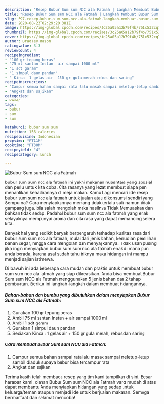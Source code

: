 ```yaml
---
description: "Resep Bubur Sum sum NCC ala Fatmah | Langkah Membuat Bubur Sum sum NCC ala Fatmah Yang Sedap"
title: "Resep Bubur Sum sum NCC ala Fatmah | Langkah Membuat Bubur Sum sum NCC ala Fatmah Yang Sedap"
slug: 597-resep-bubur-sum-sum-ncc-ala-fatmah-langkah-membuat-bubur-sum-sum-ncc-ala-fatmah-yang-sedap
date: 2020-08-23T02:29:20.381Z
image: https://img-global.cpcdn.com/recipes/3c25a05a12b79f4b/751x532cq70/bubur-sum-sum-ncc-ala-fatmah-foto-resep-utama.jpg
thumbnail: https://img-global.cpcdn.com/recipes/3c25a05a12b79f4b/751x532cq70/bubur-sum-sum-ncc-ala-fatmah-foto-resep-utama.jpg
cover: https://img-global.cpcdn.com/recipes/3c25a05a12b79f4b/751x532cq70/bubur-sum-sum-ncc-ala-fatmah-foto-resep-utama.jpg
author: Bradley Mason
ratingvalue: 3.3
reviewcount: 4
recipeingredient:
- "100 gr tepung beras"
- "75 ml santan Instan  air sampai 1000 ml"
- "1 sdt garam"
- "1 simpul daun pandan"
- " Kinca  1 gelas air  150 gr gula merah rebus dan saring"
recipeinstructions:
- "Campur semua bahan sampai rata lalu masak sampai meletup-letup sambil diaduk supaya bubur bisa tercampur rata"
- "Angkat dan sajikan"
categories:
- Resep
tags:
- bubur
- sum
- sum

katakunci: bubur sum sum 
nutrition: 156 calories
recipecuisine: Indonesian
preptime: "PT11M"
cooktime: "PT30M"
recipeyield: "4"
recipecategory: Lunch

---
```



![Bubur Sum sum NCC ala Fatmah](https://img-global.cpcdn.com/recipes/3c25a05a12b79f4b/751x532cq70/bubur-sum-sum-ncc-ala-fatmah-foto-resep-utama.jpg)


bubur sum sum ncc ala fatmah ini yakni makanan nusantara yang spesial dan perlu untuk kita coba. Cita rasanya yang lezat membuat siapa pun menantikan kehadirannya di meja makan.
Kamu Lagi mencari ide resep bubur sum sum ncc ala fatmah untuk jualan atau dikonsumsi sendiri yang Sempurna? Cara menyiapkannya memang tidak terlalu sulit namun tidak gampang juga. bila salah mengolah maka hasilnya Tidak Memuaskan dan bahkan tidak sedap. Padahal bubur sum sum ncc ala fatmah yang enak selayaknya mempunyai aroma dan cita rasa yang dapat memancing selera kita.

Banyak hal yang sedikit banyak berpengaruh terhadap kualitas rasa dari bubur sum sum ncc ala fatmah, mulai dari jenis bahan, kemudian pemilihan bahan segar, hingga cara mengolah dan menyajikannya. Tidak usah pusing jika ingin menyiapkan bubur sum sum ncc ala fatmah enak di mana pun anda berada, karena asal sudah tahu triknya maka hidangan ini mampu menjadi sajian istimewa.




Di bawah ini ada beberapa cara mudah dan praktis untuk membuat bubur sum sum ncc ala fatmah yang siap dikreasikan. Anda bisa membuat Bubur Sum sum NCC ala Fatmah menggunakan 5 jenis bahan dan 2 tahap pembuatan. Berikut ini langkah-langkah dalam membuat hidangannya.

<!--inarticleads1-->

##### Bahan-bahan dan bumbu yang dibutuhkan dalam menyiapkan Bubur Sum sum NCC ala Fatmah:

1. Gunakan 100 gr tepung beras
1. Ambil 75 ml santan Instan + air sampai 1000 ml
1. Ambil 1 sdt garam
1. Gunakan 1 simpul daun pandan
1. Sediakan  Kinca : 1 gelas air + 150 gr gula merah, rebus dan saring




<!--inarticleads2-->

##### Cara membuat Bubur Sum sum NCC ala Fatmah:

1. Campur semua bahan sampai rata lalu masak sampai meletup-letup sambil diaduk supaya bubur bisa tercampur rata
1. Angkat dan sajikan




Terima kasih telah membaca resep yang tim kami tampilkan di sini. Besar harapan kami, olahan Bubur Sum sum NCC ala Fatmah yang mudah di atas dapat membantu Anda menyiapkan hidangan yang sedap untuk keluarga/teman ataupun menjadi ide untuk berjualan makanan. Semoga bermanfaat dan selamat mencoba!
